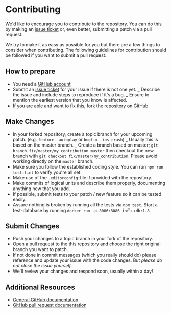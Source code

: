 # Contributing

We'd like to encourage you to contribute to the repository. You can do this by making an [issue ticket](https://github.com/node-influx/node-influx/issues) or, even better, submitting a patch via a pull request.

We try to make it as easy as possible for you but there are a few things to consider when contributing. The following guidelines for contribution should be followed if you want to submit a pull request:

## How to prepare

- You need a [GitHub account](https://github.com/signup/free)
- Submit an [issue ticket](https://github.com/node-influx/node-influx/issues) for your issue if there is not one yet.
  _ Describe the issue and include steps to reproduce if it's a bug.
  _ Ensure to mention the earliest version that you know is affected.
- If you are able and want to fix this, fork the repository on GitHub

## Make Changes

- In your forked repository, create a topic branch for your upcoming patch. (e.g. `feature--autoplay` or `bugfix--ios-crash`)
  _ Usually this is based on the master branch.
  _ Create a branch based on master; `git branch fix/master/my_contribution master` then checkout the new branch with `git checkout fix/master/my_contribution`. Please avoid working directly on the `master` branch.
- Make sure you follow the established coding style. You can run `npm run test:lint` to verify you're all set.
- Make use of the `.editorconfig`-file if provided with the repository.
- Make commits of logical units and describe them properly, documenting anything new that you add.
- If possible, submit tests to your patch / new feature so it can be tested easily.
- Assure nothing is broken by running all the tests via `npm test`. Start a test-database by running `docker run -p 8086:8086 influxdb:1.8`

## Submit Changes

- Push your changes to a topic branch in your fork of the repository.
- Open a pull request to the this repository and choose the right original branch you want to patch.
- If not done in commit messages (which you really should do) please reference and update your issue with the code changes. But _please do not close the issue yourself_.
- We'll review your changes and respond soon, usually within a day!

## Additional Resources

- [General GitHub documentation](http://help.github.com/)
- [GitHub pull request documentation](http://help.github.com/send-pull-requests/)
